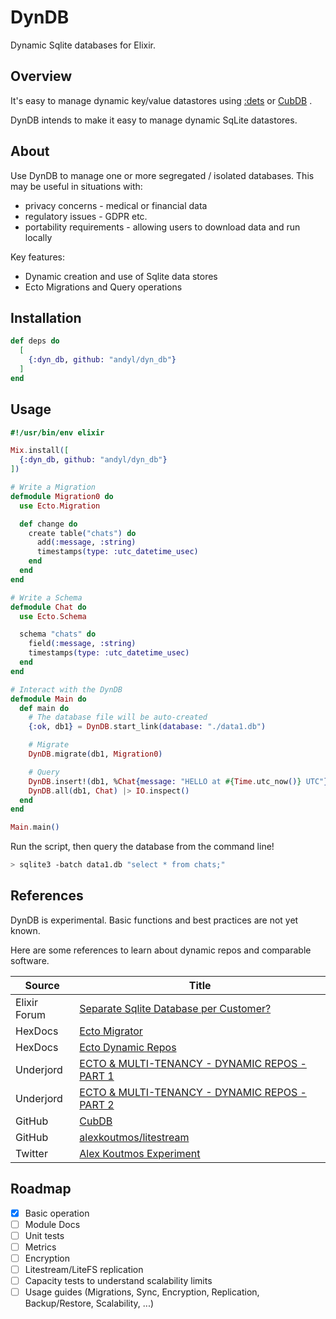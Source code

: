 # DynDB

Dynamic Sqlite databases for Elixir.  

## Overview

It's easy to manage dynamic key/value datastores using [:dets][1] or [CubDB][2] .

[1]: https://www.erlang.org/doc/man/dets.html 
[2]: https://github.com/lucaong/cubdb

DynDB intends to make it easy to manage dynamic SqLite datastores.  

## About

Use DynDB to manage one or more segregated / isolated databases. This may be
useful in situations with:
- privacy concerns - medical or financial data 
- regulatory issues - GDPR etc.
- portability requirements - allowing users to download data and run locally 

Key features:
- Dynamic creation and use of Sqlite data stores 
- Ecto Migrations and Query operations

## Installation

```elixir
def deps do
  [
    {:dyn_db, github: "andyl/dyn_db"}
  ]
end
```

## Usage

```elixir 
#!/usr/bin/env elixir 

Mix.install([
  {:dyn_db, github: "andyl/dyn_db"}
])

# Write a Migration 
defmodule Migration0 do
  use Ecto.Migration

  def change do
    create table("chats") do
      add(:message, :string)
      timestamps(type: :utc_datetime_usec)
    end
  end
end

# Write a Schema 
defmodule Chat do
  use Ecto.Schema

  schema "chats" do
    field(:message, :string)
    timestamps(type: :utc_datetime_usec)
  end
end

# Interact with the DynDB
defmodule Main do 
  def main do 
    # The database file will be auto-created
    {:ok, db1} = DynDB.start_link(database: "./data1.db")

    # Migrate 
    DynDB.migrate(db1, Migration0) 

    # Query  
    DynDB.insert!(db1, %Chat{message: "HELLO at #{Time.utc_now()} UTC"})
    DynDB.all(db1, Chat) |> IO.inspect()
  end 
end 

Main.main()
```

Run the script, then query the database from the command line!

```bash
> sqlite3 -batch data1.db "select * from chats;"
```

## References 

DynDB is experimental.  Basic functions and best practices are not yet known.

Here are some references to learn about dynamic repos and comparable software.

| Source       | Title                                                |
|--------------|------------------------------------------------------|
| Elixir Forum | [Separate Sqlite Database per Customer?][ef1]        |
| HexDocs      | [Ecto Migrator][hd1]                                 |
| HexDocs      | [Ecto Dynamic Repos][hd2]                            |
| Underjord    | [ECTO & MULTI-TENANCY - DYNAMIC REPOS - PART 1][uj1] |
| Underjord    | [ECTO & MULTI-TENANCY - DYNAMIC REPOS - PART 2][uj2] |
| GitHub       | [CubDB][gh1]                                         |
| GitHub       | [alexkoutmos/litestream][gh2]                        |
| Twitter      | [Alex Koutmos Experiment][tw1]                       |


[uj1]: https://underjord.io/ecto-multi-tenancy-dynamic-repos-part-1-getting-started.html
[uj2]: https://underjord.io/ecto-multi-tenancy-dynamic-repos-part-2.html
[ef1]: https://elixirforum.com/t/separate-sqlite-database-per-customer/54821
[hd1]: https://hexdocs.pm/ecto_sql/Ecto.Migrator.html
[hd2]: https://hexdocs.pm/ecto/replicas-and-dynamic-repositories.html#dynamic-repositories
[gh1]: https://github.com/lucaong/cubdb
[gh2]: https://github.com/akoutmos/litestream
[tw1]: https://twitter.com/akoutmos/status/1495830005267542027

## Roadmap 

- [x] Basic operation 
- [ ] Module Docs 
- [ ] Unit tests 
- [ ] Metrics
- [ ] Encryption 
- [ ] Litestream/LiteFS replication 
- [ ] Capacity tests to understand scalability limits
- [ ] Usage guides (Migrations, Sync, Encryption, Replication, Backup/Restore, Scalability, ...) 
